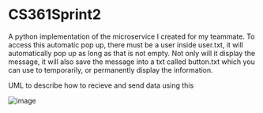 # CS361Sprint2
A python implementation of the microservice I created for my teammate.
To access this automatic pop up, there must be a user inside user.txt, it will automatically pop up as long as that is not empty.
Not only will it display the message, it will also save the message into a txt called button.txt which you can use to temporarily, or permanently display the information.

UML to describe how to recieve and send data using this

![image](https://github.com/user-attachments/assets/0bc71246-df58-4c97-9010-2bbab6a007fb)

